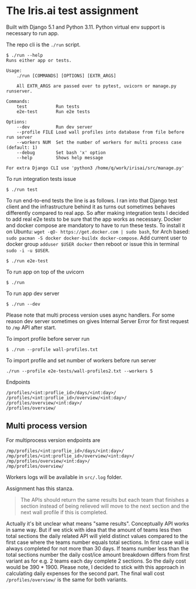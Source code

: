 # The Iris.ai test assignment

Built with Django 5.1 and Python 3.11. 
Python virtual env support is necessary to run app.

The repo cli is the `./run` script.
```text
$ ./run --help
Runs either app or tests.

Usage:
    ./run [COMMANDS] [OPTIONS] [EXTR_ARGS]

    All EXTR_ARGS are passed over to pytest, uvicorn or manage.py runserver.

Commands:
    test           Run tests
    e2e-test       Run e2e tests

Options:
    --dev          Run dev server
    --profile FILE Load wall profiles into database from file before run server
    --workers NUM  Set the number of workers for multi process case (default: 1)
    --debug        Set bash 'x' option
    --help         Shows help message

For extra Django CLI use 'python3 /home/q/work/irisai/src/manage.py'
```

To run integration tests issue

```text
$ ./run test
```

To run end-to-end tests the line is as follows. 
I ran into that Django test client and the infrastructure behind it 
as turns out sometimes behaves differently compared to real app. 
So after making integration tests I decided to add real e2e tests 
to be sure that the app works as necessary.
Docker and docker compose are mandatory to have to run these tests.
To install it on Ubuntu: `wget -qO- https://get.docker.com | sudo bash`, 
for Arch based: `sudo pacman -S docker docker-buildx docker-compose`.
Add current user to docker group `adduser $USER docker` then reboot or issue this in terminal
`sudo -i -u $USER`.

```
$ ./run e2e-test
```

To run app on top of the uvicorn
```
$ ./run
```


To run app dev server
```
$ ./run --dev
```

Please note that multi process version uses async handlers. 
For some reason dev server sometimes on gives Internal Server Error 
for first request to `/mp` API after start.


To import profile before server run
```
$ ./run --profile wall-profiles.txt
```

To import profile and set number of workers before run server
```text
./run --profile e2e-tests/wall-profiles2.txt --workers 5
```

Endpoints
```text
/profiles/<int:proflie_id>/days/<int:day>/
/profiles/<int:proflie_id>/overview/<int:day>/
/profiles/overview/<int:day>/
/profiles/overview/
```

## Multi process version

For multiprocess version endpoints are
```text
/mp/profiles/<int:proflie_id>/days/<int:day>/
/mp/profiles/<int:proflie_id>/overview/<int:day>/
/mp/profiles/overview/<int:day>/
/mp/profiles/overview/
```

Workers logs will be available in `src/.log` folder.

Assignment has this stanza.

> The APIs should return the same results but each team that
> finishes a section instead of being relieved will move to the next section and the
> next wall profile if this is completed.

Actually it's bit unclear what means "same results". Conceptually API works in same way. 
But if we stick with idea that the amount of teams less then total sections
the daily related API will yield distinct values compared to the first case 
where the teams number equals total sections. 
In first case wall is always completed for not more than 30 days.
If teams number less than the total sections number the daily cost/ice 
amount breakdown differs from first variant as for e.g. 2 teams each day complete 2 sections.
So the daily cost would be 390 * 1900.
Please note, I decided to stick with this approach in 
calculating daily expenses for the second part.
The final wall cost `/profiles/overview/` is the same for both variants.
